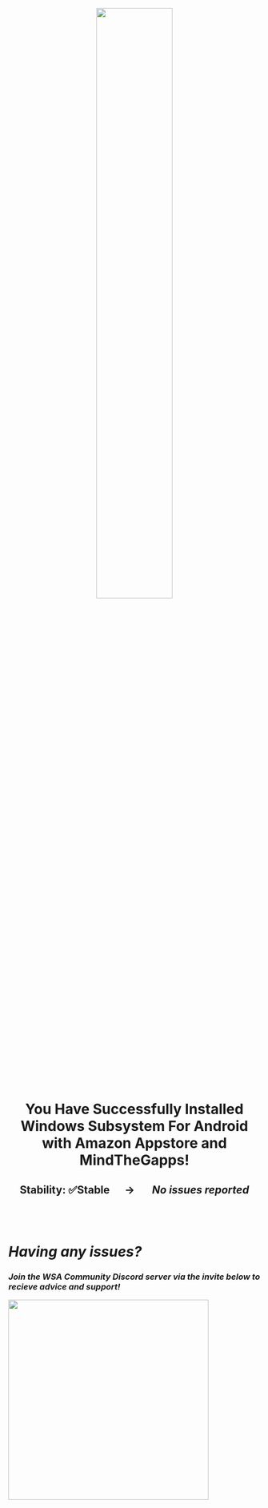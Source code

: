 <p align="center"><picture><img src="https://github.com/MustardChef/WSABuilds/assets/68516357/b2d357c7-2f6c-442f-8868-105ca55bffaa" width="55%" height="55%"/></p>



<h1><p align="center">You Have Successfully Installed Windows Subsystem For Android with Amazon Appstore and MindTheGapps!</p></h1>
<h2><p align="center">Stability: ✅Stable &nbsp; &nbsp; &nbsp;→ &nbsp; &nbsp; &nbsp; <i><b>No issues reported<i><b></p></h2>

<br>
<br>


# Having any issues?

### Join the WSA Community Discord server via the invite below to recieve advice and support!
[<img align="left" src="https://invidget.switchblade.xyz/2thee7zzHZ" style="width: 400px;"/>](https://discord.gg/2thee7zzHZ)
